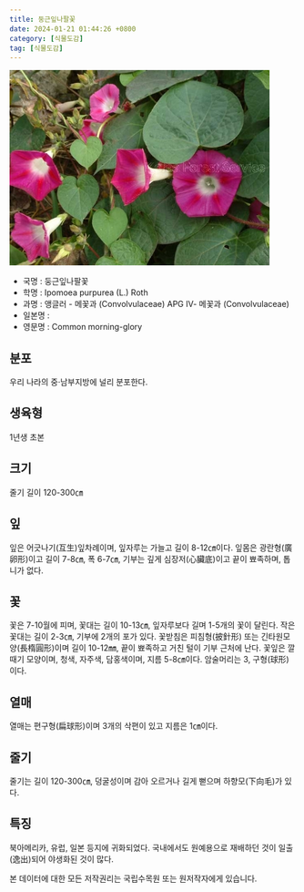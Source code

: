 ```yaml
---
title: 둥근잎나팔꽃
date: 2024-01-21 01:44:26 +0800
category: [식물도감]
tag: [식물도감]
---
```




![둥근잎나팔꽃](/assets/img/fileUpload/plants/basic/Convolvulaceae/Ipomoea/2434/1_th2.JPG)
- 국명 : 둥근잎나팔꽃
- 학명 : Ipomoea purpurea (L.) Roth
- 과명 : 앵글러 - 메꽃과 (Convolvulaceae) APG Ⅳ- 메꽃과 (Convolvulaceae)
- 일본명 : 
- 영문명 : Common morning-glory


## 분포
우리 나라의 중·남부지방에 널리 분포한다.
## 생육형
1년생 초본
## 크기
줄기 길이 120-300㎝
## 잎
잎은 어긋나기(互生)잎차례이며, 잎자루는 가늘고 길이 8-12㎝이다. 잎몸은 광란형(廣卵形)이고 길이 7-8㎝, 폭 6-7㎝, 기부는 깊게 심장저(心臟底)이고 끝이 뾰족하며, 톱니가 없다.
## 꽃
꽃은 7-10월에 피며, 꽃대는 길이 10-13㎝, 잎자루보다 길며 1-5개의 꽃이 달린다. 작은 꽃대는 길이 2-3㎝, 기부에 2개의 포가 있다. 꽃받침은 피침형(披針形) 또는 긴타원모양(長楕圓形)이며 길이 10-12㎜, 끝이 뾰족하고 거친 털이 기부 근처에 난다. 꽃잎은 깔때기 모양이며, 청색, 자주색, 담홍색이며, 지름 5-8㎝이다. 암술머리는 3, 구형(球形)이다.
## 열매
열매는 편구형(扁球形)이며 3개의 삭편이 있고 지름은 1㎝이다.
## 줄기
줄기는 길이 120-300㎝, 덩굴성이며 감아 오르거나 길게 뻗으며 하향모(下向毛)가 있다.
## 특징
북아메리카, 유럽, 일본 등지에 귀화되었다. 국내에서도 원예용으로 재배하던 것이 일출(逸出)되어 야생화된 것이 많다.






본 데이터에 대한 모든 저작권리는 국립수목원 또는 원저작자에게 있습니다.
